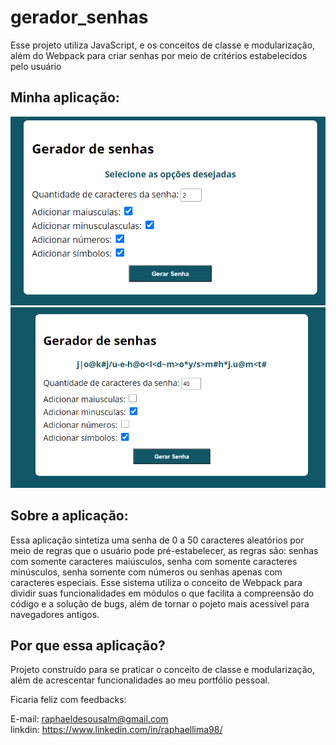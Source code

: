 # gerador_senhas
Esse projeto utiliza JavaScript, e os conceitos de classe e modularização, além do Webpack para criar senhas por meio de critérios estabelecidos pelo usuário 

## Minha aplicação:
<img src="./public/assets/screenshots/Cap1.PNG" > <br>
<img src="./public/assets/screenshots/cap2.PNG" >

## Sobre a aplicação:

Essa aplicação sintetiza uma senha de 0 a 50 caracteres aleatórios por meio de regras que o usuário pode pré-estabelecer,
as regras são: senhas com somente caracteres maiúsculos, senha com somente caracteres minúsculos, senha somente com números ou senhas apenas com 
caracteres especiais. Esse sistema utiliza o conceito de Webpack para dividir suas funcionalidades em módulos o que facilita a compreensão do código e 
a solução de bugs, além de tornar o pojeto mais acessível para navegadores antigos.

## Por que essa aplicação?

Projeto construído para se praticar o conceito de classe e modularização, além de acrescentar funcionalidades ao meu portfólio pessoal.

Ficaria feliz com feedbacks:

E-mail: raphaeldesousalm@gmail.com <br>
linkdin: https://www.linkedin.com/in/raphaellima98/

